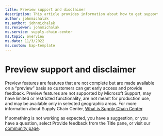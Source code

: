 ```yaml
---
title: Preview support and disclaimer
description: This article provides information about how to get support during Microsoft Supply Chain Center's preview.
author: johnmichalak
ms.author: johnmichalak
ms.reviewer: johnmichalak
ms.service: supply-chain-center
ms.topic: overview
ms.date: 11/3/2022
ms.custom: bap-template
---
```


# Preview support and disclaimer

Preview features are features that are not complete but are made available on a “preview” basis so customers can get early access and provide feedback. Preview features are not supported by Microsoft Support, may have limited or restricted functionality, are not meant for production use, and may be available only in selected geographic areas. For more information about Supply Chain Center, [What is Supply Chain Center](/troubleshoot-faqs/product-faqs.md).

If something is not working as expected, you have a suggestion, or you have a question, select Provide feedback from the Title pane, or visit our [community page](https://community.dynamics.com/).
